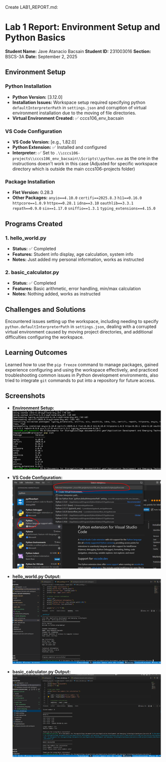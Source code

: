 Create LAB1_REPORT.md:

# Lab 1 Report: Environment Setup and Python Basics

**Student Name:** Jave Atanacio Bacsain
**Student ID:** 231003016
**Section:** BSCS-3A
**Date:** September 2, 2025

## Environment Setup

### Python Installation
- **Python Version:** [3.12.0]
- **Installation Issues:** Workspace setup required specifying python `defaultInterpreterPath` in `settings.json` and corruption of virtual environment installation due to the moving of file directories.
- **Virtual Environment Created:** ✅ cccs106_env_bacsain

### VS Code Configuration
- **VS Code Version:** [e.g., 1.82.0]
- **Python Extension:** ✅ Installed and configured
- **Interpreter:** ✅ Set to `.\\cccs106-projects\\cccs106_env_bacsain\\Scripts\\python.exe` as the one in the instructions doesn't work in this case (Adjusted for specific workspace directory which is outside the main cccs106-projects folder)

### Package Installation
- **Flet Version:** 0.28.3
- **Other Packages:**  ```anyio==4.10.0``` ```certifi==2025.8.3``` ```h11==0.16.0``` ```httpcore==1.0.9``` ```httpx==0.28.1``` ```idna==3.10``` ```oauthlib==3.3.1``` ```repath==0.9.0``` ```six==1.17.0``` ```sniffio==1.3.1``` ```typing_extensions==4.15.0```

## Programs Created

### 1. hello_world.py
- **Status:** ✅ Completed
- **Features:** Student info display, age calculation, system info
- **Notes:** Just added my personal information, works as instructed

### 2. basic_calculator.py
- **Status:** ✅ Completed
- **Features:** Basic arithmetic, error handling, min/max calculation
- **Notes:** Nothing added, works as instructed

## Challenges and Solutions

Encountered issues setting up the workspace, including needing to specify `python.defaultInterpreterPath` in `settings.json`, dealing with a corrupted virtual environment caused by moving project directories, and additional difficulties configuring the workspace.

## Learning Outcomes

Learned how to use the `pip freeze` command to manage packages, gained experience configuring and using the workspace effectively, and practiced troubleshooting common issues in Python development environments, also tried to integrate `git` commands to put into a repository for future access.

## Screenshots

- **Environment Setup:**  
  ![Environment Setup](lab1_screenshots/environment_setup.png)

- **VS Code Configuration:**  
  ![VS Code Setup](lab1_screenshots/vscode_setup.png)

- **hello_world.py Output:**  
  ![Hello World Output](lab1_screenshots/hello_world_output.png)

- **basic_calculator.py Output:**  
  ![Basic Calculator Output](lab1_screenshots/basic_calculator_output.png)